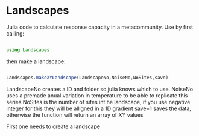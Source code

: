 # Landscapes

Julia code to calculate response capacity in a metacommunity. Use by first calling:

``` julia

using Landscapes

```

then make a landscape:

```julia

Landscapes.makeXYLandscape(LandscapeNo,NoiseNo,NoSites,save)

```

LandscapeNo creates a ID and folder so julia knows which to use. 
NoiseNo uses a premade anual variation in temperature to be able to replicate this series
NoSites is the number of sites int he landscape, if you use negative integer for this they will be alligned in a 1D gradient
save=1 saves the data, otherwise the function will return an array of XY values


First one needs to create a landscape
